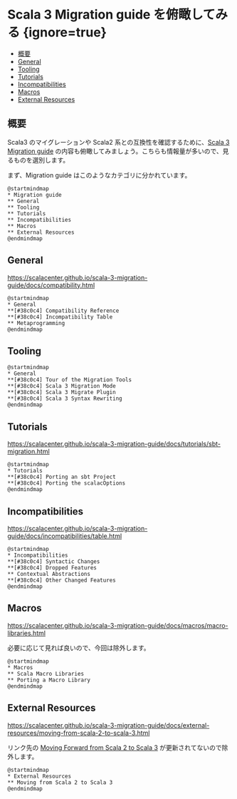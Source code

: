 # Scala 3 Migration guide を俯瞰してみる {ignore=true}


<!-- @import "[TOC]" {cmd="toc" depthFrom=1 depthTo=6 orderedList=false} -->

<!-- code_chunk_output -->

- [概要](#概要)
- [General](#general)
- [Tooling](#tooling)
- [Tutorials](#tutorials)
- [Incompatibilities](#incompatibilities)
- [Macros](#macros)
- [External Resources](#external-resources)

<!-- /code_chunk_output -->

## 概要

Scala3 のマイグレーションや Scala2 系との互換性を確認するために、[Scala 3 Migration guide](https://scalacenter.github.io/scala-3-migration-guide/) の内容も俯瞰してみましょう。こちらも情報量が多いので、見るものを選別します。

まず、Migration guide はこのようなカテゴリに分かれています。

```plantuml
@startmindmap
* Migration guide
** General
** Tooling
** Tutorials
** Incompatibilities
** Macros
** External Resources
@endmindmap
```

## General

https://scalacenter.github.io/scala-3-migration-guide/docs/compatibility.html

```plantuml
@startmindmap
* General
**[#38c0c4] Compatibility Reference
**[#38c0c4] Incompatibility Table
** Metaprogramming
@endmindmap
```

## Tooling

```plantuml
@startmindmap
* General
**[#38c0c4] Tour of the Migration Tools
**[#38c0c4] Scala 3 Migration Mode
**[#38c0c4] Scala 3 Migrate Plugin
**[#38c0c4] Scala 3 Syntax Rewriting
@endmindmap
```

## Tutorials

https://scalacenter.github.io/scala-3-migration-guide/docs/tutorials/sbt-migration.html

```plantuml
@startmindmap
* Tutorials
**[#38c0c4] Porting an sbt Project
**[#38c0c4] Porting the scalacOptions
@endmindmap
```

## Incompatibilities

https://scalacenter.github.io/scala-3-migration-guide/docs/incompatibilities/table.html

```plantuml
@startmindmap
* Incompatibilities
**[#38c0c4] Syntactic Changes
**[#38c0c4] Dropped Features
** Contextual Abstractions
**[#38c0c4] Other Changed Features
@endmindmap
```

## Macros

https://scalacenter.github.io/scala-3-migration-guide/docs/macros/macro-libraries.html

必要に応じて見れば良いので、今回は除外します。

```plantuml
@startmindmap
* Macros
** Scala Macro Libraries
** Porting a Macro Library
@endmindmap
```

## External Resources

https://scalacenter.github.io/scala-3-migration-guide/docs/external-resources/moving-from-scala-2-to-scala-3.html

リンク先の [Moving Forward from Scala 2 to Scala 3](https://github.com/lunatech-labs/lunatech-scala-2-to-scala3-course) が更新されてないので除外します。

```plantuml
@startmindmap
* External Resources
** Moving from Scala 2 to Scala 3
@endmindmap
```